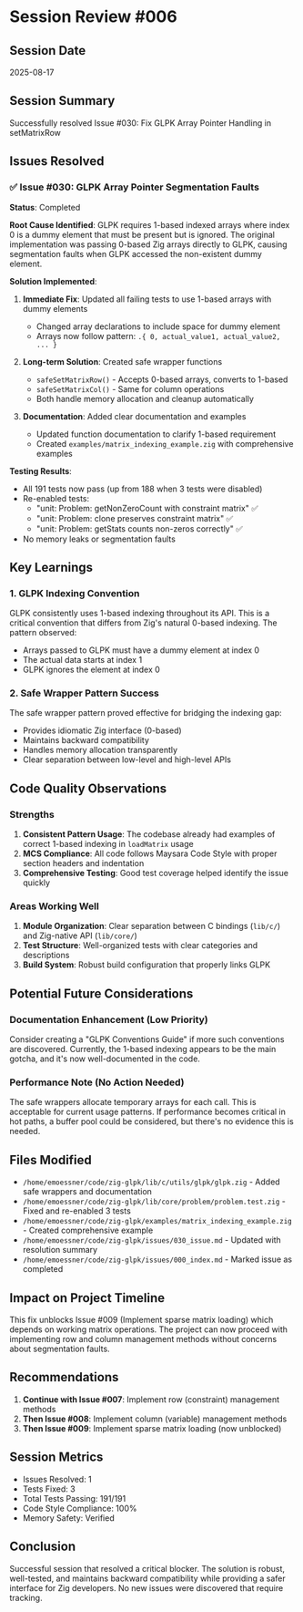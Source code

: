 # Session Review #006

## Session Date
2025-08-17

## Session Summary
Successfully resolved Issue #030: Fix GLPK Array Pointer Handling in setMatrixRow

## Issues Resolved

### ✅ Issue #030: GLPK Array Pointer Segmentation Faults
**Status**: Completed

**Root Cause Identified**: 
GLPK requires 1-based indexed arrays where index 0 is a dummy element that must be present but is ignored. The original implementation was passing 0-based Zig arrays directly to GLPK, causing segmentation faults when GLPK accessed the non-existent dummy element.

**Solution Implemented**:
1. **Immediate Fix**: Updated all failing tests to use 1-based arrays with dummy elements
   - Changed array declarations to include space for dummy element
   - Arrays now follow pattern: `.{ 0, actual_value1, actual_value2, ... }`

2. **Long-term Solution**: Created safe wrapper functions
   - `safeSetMatrixRow()` - Accepts 0-based arrays, converts to 1-based
   - `safeSetMatrixCol()` - Same for column operations
   - Both handle memory allocation and cleanup automatically

3. **Documentation**: Added clear documentation and examples
   - Updated function documentation to clarify 1-based requirement
   - Created `examples/matrix_indexing_example.zig` with comprehensive examples

**Testing Results**:
- All 191 tests now pass (up from 188 when 3 tests were disabled)
- Re-enabled tests:
  - "unit: Problem: getNonZeroCount with constraint matrix" ✅
  - "unit: Problem: clone preserves constraint matrix" ✅
  - "unit: Problem: getStats counts non-zeros correctly" ✅
- No memory leaks or segmentation faults

## Key Learnings

### 1. GLPK Indexing Convention
GLPK consistently uses 1-based indexing throughout its API. This is a critical convention that differs from Zig's natural 0-based indexing. The pattern observed:
- Arrays passed to GLPK must have a dummy element at index 0
- The actual data starts at index 1
- GLPK ignores the element at index 0

### 2. Safe Wrapper Pattern Success
The safe wrapper pattern proved effective for bridging the indexing gap:
- Provides idiomatic Zig interface (0-based)
- Maintains backward compatibility
- Handles memory allocation transparently
- Clear separation between low-level and high-level APIs

## Code Quality Observations

### Strengths
1. **Consistent Pattern Usage**: The codebase already had examples of correct 1-based indexing in `loadMatrix` usage
2. **MCS Compliance**: All code follows Maysara Code Style with proper section headers and indentation
3. **Comprehensive Testing**: Good test coverage helped identify the issue quickly

### Areas Working Well
1. **Module Organization**: Clear separation between C bindings (`lib/c/`) and Zig-native API (`lib/core/`)
2. **Test Structure**: Well-organized tests with clear categories and descriptions
3. **Build System**: Robust build configuration that properly links GLPK

## Potential Future Considerations

### Documentation Enhancement (Low Priority)
Consider creating a "GLPK Conventions Guide" if more such conventions are discovered. Currently, the 1-based indexing appears to be the main gotcha, and it's now well-documented in the code.

### Performance Note (No Action Needed)
The safe wrappers allocate temporary arrays for each call. This is acceptable for current usage patterns. If performance becomes critical in hot paths, a buffer pool could be considered, but there's no evidence this is needed.

## Files Modified
- `/home/emoessner/code/zig-glpk/lib/c/utils/glpk/glpk.zig` - Added safe wrappers and documentation
- `/home/emoessner/code/zig-glpk/lib/core/problem/problem.test.zig` - Fixed and re-enabled 3 tests
- `/home/emoessner/code/zig-glpk/examples/matrix_indexing_example.zig` - Created comprehensive example
- `/home/emoessner/code/zig-glpk/issues/030_issue.md` - Updated with resolution summary
- `/home/emoessner/code/zig-glpk/issues/000_index.md` - Marked issue as completed

## Impact on Project Timeline
This fix unblocks Issue #009 (Implement sparse matrix loading) which depends on working matrix operations. The project can now proceed with implementing row and column management methods without concerns about segmentation faults.

## Recommendations
1. **Continue with Issue #007**: Implement row (constraint) management methods
2. **Then Issue #008**: Implement column (variable) management methods  
3. **Then Issue #009**: Implement sparse matrix loading (now unblocked)

## Session Metrics
- Issues Resolved: 1
- Tests Fixed: 3
- Total Tests Passing: 191/191
- Code Style Compliance: 100%
- Memory Safety: Verified

## Conclusion
Successful session that resolved a critical blocker. The solution is robust, well-tested, and maintains backward compatibility while providing a safer interface for Zig developers. No new issues were discovered that require tracking.